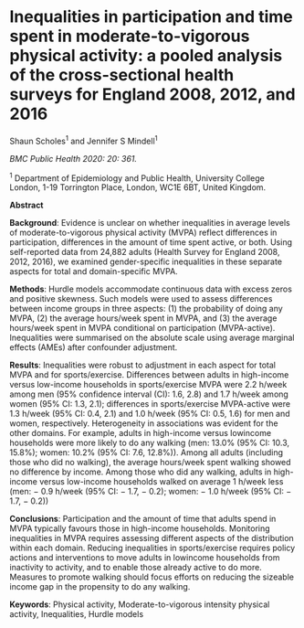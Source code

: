 # **Inequalities in participation and time spent in moderate-to-vigorous physical activity: a pooled analysis of the cross-sectional health surveys for England 2008, 2012, and 2016**

Shaun Scholes<sup>1</sup> and Jennifer S Mindell<sup>1</sup>

*BMC Public Health 2020: 20: 361.*

<sup>1</sup> Department of Epidemiology and Public Health, University College London, 1-19 Torrington Place, London, WC1E 6BT, United Kingdom.

**Abstract**

**Background**: Evidence is unclear on whether inequalities in average levels of moderate-to-vigorous physical
activity (MVPA) reflect differences in participation, differences in the amount of time spent active, or both. Using
self-reported data from 24,882 adults (Health Survey for England 2008, 2012, 2016), we examined gender-specific
inequalities in these separate aspects for total and domain-specific MVPA.

**Methods**: Hurdle models accommodate continuous data with excess zeros and positive skewness. Such models
were used to assess differences between income groups in three aspects: (1) the probability of doing any MVPA,
(2) the average hours/week spent in MVPA, and (3) the average hours/week spent in MVPA conditional on participation
(MVPA-active). Inequalities were summarised on the absolute scale using average marginal effects (AMEs) after
confounder adjustment.

**Results**: Inequalities were robust to adjustment in each aspect for total MVPA and for sports/exercise. Differences
between adults in high-income versus low-income households in sports/exercise MVPA were 2.2 h/week among men
(95% confidence interval (CI): 1.6, 2.8) and 1.7 h/week among women (95% CI: 1.3, 2.1); differences in sports/exercise
MVPA-active were 1.3 h/week (95% CI: 0.4, 2.1) and 1.0 h/week (95% CI: 0.5, 1.6) for men and women, respectively.
Heterogeneity in associations was evident for the other domains. For example, adults in high-income versus lowincome households were more likely to do any walking (men: 13.0% (95% CI: 10.3, 15.8%); women: 10.2% (95% CI: 7.6,
12.8%)). Among all adults (including those who did no walking), the average hours/week spent walking showed no
difference by income. Among those who did any walking, adults in high-income versus low-income households
walked on average 1 h/week less (men: − 0.9 h/week (95% CI: − 1.7, − 0.2); women: − 1.0 h/week (95% CI: − 1.7, − 0.2))

**Conclusions**: Participation and the amount of time that adults spend in MVPA typically favours those in high-income
households. Monitoring inequalities in MVPA requires assessing different aspects of the distribution within each
domain. Reducing inequalities in sports/exercise requires policy actions and interventions to move adults in lowincome households from inactivity to activity, and to enable those already active to do more. Measures to promote
walking should focus efforts on reducing the sizeable income gap in the propensity to do any walking.

**Keywords**: Physical activity, Moderate-to-vigorous intensity physical activity, Inequalities, Hurdle models
